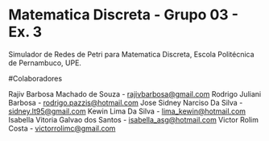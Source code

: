 # Matematica Discreta - Grupo 03 - Ex. 3
Simulador de Redes de Petri para Matematica Discreta, Escola Politécnica de Pernambuco, UPE.

#Colaboradores

Rajiv Barbosa Machado de Souza - <rajivbarbosa@gmail.com>
Rodrigo Juliani Barbosa - <rodrigo.pazzis@hotmail.com>
Jose Sidney Narciso Da Silva - <sidney.lt95@gmail.com>
Kewin Lima Da Silva - <lima_kewin@hotmail.com>
Isabella Vitoria Galvao dos Santos - <isabella_asg@hotmail.com>
Victor Rolim Costa - <victorrolimc@gmail.com>
